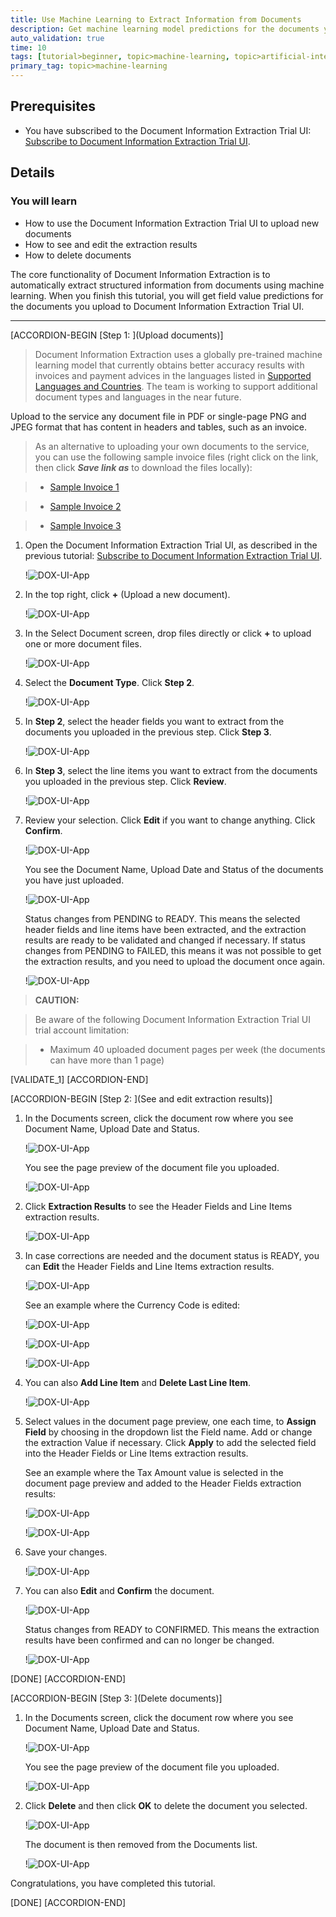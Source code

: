 ```yaml
---
title: Use Machine Learning to Extract Information from Documents
description: Get machine learning model predictions for the documents you upload using the Document Information Extraction Trial UI.
auto_validation: true
time: 10
tags: [tutorial>beginner, topic>machine-learning, topic>artificial-intelligence, topic>cloud, products>sap-cloud-platform, products>sap-ai-business-services, products>document-information-extraction]
primary_tag: topic>machine-learning
---
```


## Prerequisites
- You have subscribed to the Document Information Extraction Trial UI: [Subscribe to Document Information Extraction Trial UI](cp-aibus-dox-ui-sub).

## Details
### You will learn
  - How to use the Document Information Extraction Trial UI to upload new documents
  - How to see and edit the extraction results
  - How to delete documents

The core functionality of Document Information Extraction is to automatically extract structured information from documents using machine learning. When you finish this tutorial, you will get field value predictions for the documents you upload to Document Information Extraction Trial UI.

---

[ACCORDION-BEGIN [Step 1: ](Upload documents)]

>Document Information Extraction uses a globally pre-trained machine learning model that currently obtains better accuracy results with invoices and payment advices in the languages listed in [Supported Languages and Countries](https://help.sap.com/viewer/5fa7265b9ff64d73bac7cec61ee55ae6/SHIP/en-US/5bf847f7d1a848dcb3513eff9ec70412.html). The team is working to support additional document types and languages in the near future.

Upload to the service any document file in PDF or single-page PNG and JPEG format that has content in headers and tables, such as an invoice.

>As an alternative to uploading your own documents to the service, you can use the following sample invoice files (right click on the link, then click ***Save link as*** to download the files locally):

>- [Sample Invoice 1](https://raw.githubusercontent.com/SAPDocuments/Tutorials/master/tutorials/cp-aibus-dox-swagger-ui/data/sample-invoice-1.pdf)

>- [Sample Invoice 2](https://raw.githubusercontent.com/SAPDocuments/Tutorials/master/tutorials/cp-aibus-dox-swagger-ui/data/sample-invoice-2.pdf)

>- [Sample Invoice 3](https://raw.githubusercontent.com/SAPDocuments/Tutorials/master/tutorials/cp-aibus-dox-swagger-ui/data/sample-invoice-3.pdf)


1. Open the Document Information Extraction Trial UI, as described in the previous tutorial: [Subscribe to Document Information Extraction Trial UI](cp-aibus-dox-ui-sub).

    !![DOX-UI-App](png-files/app.png)

2. In the top right, click **+** (Upload a new document).

    !![DOX-UI-App](png-files/upload.png)

3. In the Select Document screen, drop files directly or click **+** to upload one or more document files.

    !![DOX-UI-App](png-files/drop-files.png)

4. Select the **Document Type**. Click **Step 2**.

    !![DOX-UI-App](png-files/file-type.png)

5. In **Step 2**, select the header fields you want to extract from the documents you uploaded in the previous step. Click **Step 3**.

    !![DOX-UI-App](png-files/step-2.png)

6. In **Step 3**, select the line items you want to extract from the documents you uploaded in the previous step. Click **Review**.

    !![DOX-UI-App](png-files/step-3.png)

7. Review your selection. Click **Edit** if you want to change anything. Click **Confirm**.

    !![DOX-UI-App](png-files/review.png)

    You see the Document Name, Upload Date and Status of the documents you have just uploaded.

    !![DOX-UI-App](png-files/pending.png)

    Status changes from PENDING to READY. This means the selected header fields and line items have been extracted, and the extraction results are ready to be validated and changed if necessary. If status changes from PENDING to FAILED, this means it was not possible to get the extraction results, and you need to upload the document once again.

    !![DOX-UI-App](png-files/ready.png)

>**CAUTION:**

>Be aware of the following Document Information Extraction Trial UI trial account limitation:​

>- Maximum 40 uploaded document pages per week​ (the documents can have more than 1 page)​

[VALIDATE_1]
[ACCORDION-END]


[ACCORDION-BEGIN [Step 2: ](See and edit extraction results)]

1. In the Documents screen, click the document row where you see Document Name, Upload Date and Status.

    !![DOX-UI-App](png-files/choose.png)

    You see the page preview of the document file you uploaded.

    !![DOX-UI-App](png-files/extraction-results.png)

2. Click **Extraction Results** to see the Header Fields and Line Items extraction results.

    !![DOX-UI-App](png-files/extraction-results-done.png)

3. In case corrections are needed and the document status is READY, you can **Edit** the Header Fields and Line Items extraction results.

    !![DOX-UI-App](png-files/edit-1.png)

    See an example where the Currency Code is edited:

    !![DOX-UI-App](png-files/edit-currency-code-1.png)

    !![DOX-UI-App](png-files/edit-currency-code-2.png)

    !![DOX-UI-App](png-files/edit-currency-code-3.png)

4. You can also **Add Line Item** and **Delete Last Line Item**.

    !![DOX-UI-App](png-files/edit-2.png)

5. Select values in the document page preview, one each time, to **Assign Field** by choosing in the dropdown list the Field name. Add or change the extraction Value if necessary. Click **Apply** to add the selected field into the Header Fields or Line Items extraction results.

    See an example where the Tax Amount value is selected in the document page preview and added to the Header Fields extraction results:

    !![DOX-UI-App](png-files/edit-tax-amount-1.png)

    !![DOX-UI-App](png-files/edit-tax-amount-2.png)

6. Save your changes.

    !![DOX-UI-App](png-files/save.png)

7. You can also **Edit** and **Confirm** the document.

    !![DOX-UI-App](png-files/confirm.png)

    Status changes from READY to CONFIRMED. This means the extraction results have been confirmed and can no longer be changed.

    !![DOX-UI-App](png-files/confirmed.png)

[DONE]
[ACCORDION-END]


[ACCORDION-BEGIN [Step 3: ](Delete documents)]

1. In the Documents screen, click the document row where you see Document Name, Upload Date and Status.

    !![DOX-UI-App](png-files/choose-delete.png)

    You see the page preview of the document file you uploaded.

    !![DOX-UI-App](png-files/extraction-results-delete.png)

2. Click **Delete** and then click **OK** to delete the document you selected.

    !![DOX-UI-App](png-files/delete.png)

    The document is then removed from the Documents list.

    !![DOX-UI-App](png-files/gone.png)

Congratulations, you have completed this tutorial.

[DONE]
[ACCORDION-END]

